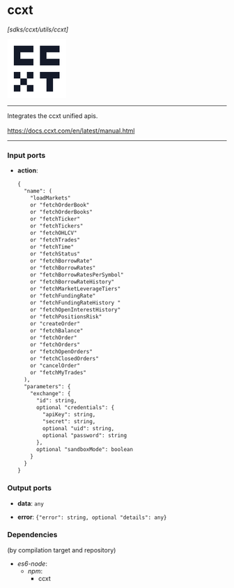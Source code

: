 # ccxt

_[sdks/ccxt/utils/ccxt]_

![icon](</assets/icons/7d4b9ff9-dbdc-44e1-a901-cd9d869db931.png>)

---

Integrates the ccxt unified apis.<br>
<br>
https://docs.ccxt.com/en/latest/manual.html<br>

---

### Input ports

* __action__: 
    ```
    {
      "name": (
        "loadMarkets"
        or "fetchOrderBook"
        or "fetchOrderBooks"
        or "fetchTicker"
        or "fetchTickers"
        or "fetchOHLCV"
        or "fetchTrades"
        or "fetchTime"
        or "fetchStatus"
        or "fetchBorrowRate"
        or "fetchBorrowRates"
        or "fetchBorrowRatesPerSymbol"
        or "fetchBorrowRateHistory"
        or "fetchMarketLeverageTiers"
        or "fetchFundingRate"
        or "fetchFundingRateHistory "
        or "fetchOpenInterestHistory"
        or "fetchPositionsRisk"
        or "createOrder"
        or "fetchBalance"
        or "fetchOrder"
        or "fetchOrders"
        or "fetchOpenOrders"
        or "fetchClosedOrders"
        or "cancelOrder"
        or "fetchMyTrades"
      ),
      "parameters": {
        "exchange": {
          "id": string,
          optional "credentials": {
            "apiKey": string,
            "secret": string,
            optional "uid": string,
            optional "password": string
          },
          optional "sandboxMode": boolean
        }
      }
    }
    ```

### Output ports

* __data__: ` any `


* __error__: ` {"error": string, optional "details": any} `

### Dependencies
(by compilation target and repository)

* _es6-node_:
  * _npm_:
    * ccxt

